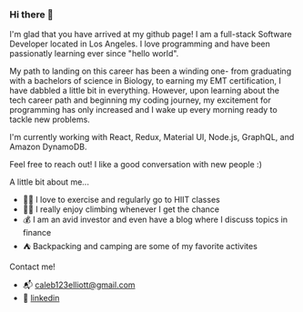 ### Hi there 👋

I'm glad that you have arrived at my github page! I am a full-stack Software Developer located in Los Angeles. I love programming and have been passionatly learning ever since "hello world".

My path to landing on this career has been a winding one- from graduating with a bachelors of science in Biology, to earning my EMT certification, I have dabbled a little bit in everything. However, upon learning about the tech career path and beginning my coding journey, my excitement for programming has only increased and I wake up every morning ready to tackle new problems. 

I'm currently working with React, Redux, Material UI, Node.js, GraphQL, and Amazon DynamoDB.

Feel free to reach out! I like a good conversation with new people :)

A little bit about me...

- 🏃‍♂️ I love to exercise and regularly go to HIIT classes
- 🧗‍♂️ I really enjoy climbing whenever I get the chance
- 💰 I am an avid investor and even have a blog where I discuss topics in finance
- ⛺️ Backpacking and camping are some of my favorite activites

Contact me!

- 📬 caleb123elliott@gmail.com
- 💼 [linkedin](https://www.linkedin.com/in/caleb-elliott-9368b3226/)


<!--
**CALEBELLIOTT/CALEBELLIOTT** is a ✨ _special_ ✨ repository because its `README.md` (this file) appears on your GitHub profile.

Here are some ideas to get you started:

- 🔭 I’m currently working on ...
- 🌱 I’m currently learning ...
- 👯 I’m looking to collaborate on ...
- 🤔 I’m looking for help with ...
- 💬 Ask me about ...
- 📫 How to reach me: ...
- 😄 Pronouns: ...
- ⚡ Fun fact: ...
-->
